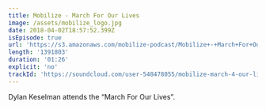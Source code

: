 ```yaml
---
title: Mobilize - March For Our Lives
image: /assets/mobilize_logo.jpg
date: 2018-04-02T18:57:52.399Z
isEpisode: true
url: 'https://s3.amazonaws.com/mobilize-podcast/Mobilize+-+March+For+Our+Lives'
length: '1391803'
duration: '01:26'
explicit: 'no'
trackId: 'https://soundcloud.com/user-548478055/mobilize-march-4-our-lives'
---
```

Dylan Keselman attends the “March For Our Lives”.

